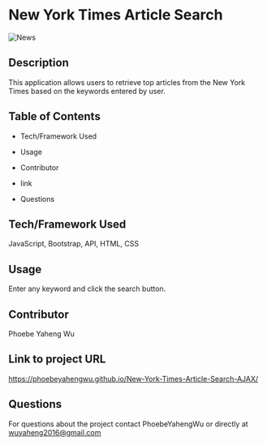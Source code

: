 # New York Times Article Search
![News](https://user-images.githubusercontent.com/52837649/85229306-e8d64e00-b3b6-11ea-996a-f16f090ea355.gif)

## Description
This application allows users to retrieve top articles from the New York Times based on the keywords entered by user.

## Table of Contents

* Tech/Framework Used

* Usage

* Contributor

* link

* Questions


## Tech/Framework Used
JavaScript, Bootstrap, API, HTML, CSS


## Usage
Enter any keyword and click the search button.

## Contributor
Phoebe Yaheng Wu


## Link to project URL
https://phoebeyahengwu.github.io/New-York-Times-Article-Search-AJAX/


## Questions

For questions about the project contact PhoebeYahengWu or directly at wuyaheng2016@gmail.com
